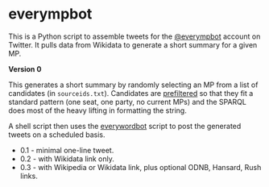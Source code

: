 # everympbot

This is a Python script to assemble tweets for the [@everympbot](https://twitter.com/everympbot) account on Twitter. It pulls data from Wikidata to generate a short summary for a given MP.

**Version 0**

This generates a short summary by randomly selecting an MP from a list of candidates (in `sourceids.txt`). Candidates are [prefiltered](https://query.wikidata.org/#%23%20query%20to%20find%20ONLY%20simple%20cases%20where%20the%20MP%20did%20not%20change%20seat%20or%20party%3B%20seatLabel%20is%20used%20to%20catch%20renames.%0A%23%20there%20are%20about%203900%20of%20them%20as%20of%2030%2F12%2F20%20after%20sitting%20MPs%20are%20removed%20%284000%20with%20sitting%20MPs%20left%20in%29%0A%0Aselect%20distinct%20%3Fmp%20%3FmpLabel%20%3Fterms%20%3Fterms_with_parties%20%3Fterms_with_seats%20%3Fparties%20%3Fseats%20where%0A%7B%0A%20%20filter%28%3Fterms%20%3D%20%3Fterms_with_parties%29%0A%20%20filter%28%3Fterms%20%3D%20%3Fterms_with_seats%29%0A%20%20filter%28%3Fseats%20%3D%201%29%0A%20%20filter%28%3Fparties%20%3D%201%29%0A%20%20%7B%20select%20distinct%20%3Fmp%20%3FmpLabel%20%3Fterms%20%3Fterms_with_parties%20%3Fterms_with_seats%0A%20%20%20%20%28count%28distinct%20%3Fparty%29%20as%20%3Fparties%29%20%0A%20%20%20%20%28count%28distinct%20%3Fseatname%29%20as%20%3Fseats%29%20%0A%20%20%20%20%20%20WHERE%20%7B%0A%20%20%20%20%20%20%20%20%3Fmp%20wdt%3AP31%20wd%3AQ5%20.%20%3Fmp%20p%3AP39%20%3Fps%20.%20%3Fps%20ps%3AP39%20%3Fposition%20.%20%3Fposition%20wdt%3AP279%20wd%3AQ16707842.%0A%20%20%20%20%20%20%20%20optional%20%7B%20%3Fps%20pq%3AP4100%20%3Fparty%20%7D%20optional%20%7B%20%3Fps%20pq%3AP768%20%3Fseat%20.%20%3Fseat%20rdfs%3Alabel%20%3Fseatname%20.%20filter%28lang%28%3Fseatname%29%20%3D%20%22en%22%29%20%7D%0A%20%20%20%20%20%20%20%20%7B%20select%20%3Fmp%20%28count%28distinct%20%3Fps%29%20as%20%3Fterms%29%20where%0A%20%20%20%20%20%20%20%20%20%20%20%20%20%7B%20%3Fmp%20p%3AP39%20%3Fps%20.%20%3Fps%20ps%3AP39%20%3Fposition%20.%20%3Fposition%20wdt%3AP279%20wd%3AQ16707842.%20%7D%20group%20by%20%3Fmp%20%7D%0A%20%20%20%20%20%20%20%20optional%20%7B%20select%20%3Fmp%20%28count%28distinct%20%3Fps%29%20as%20%3Fterms_with_parties%29%20where%0A%20%20%20%20%20%20%20%20%20%20%20%20%20%7B%20%3Fmp%20p%3AP39%20%3Fps%20.%20%3Fps%20ps%3AP39%20%3Fposition%20.%20%3Fposition%20wdt%3AP279%20wd%3AQ16707842.%20%3Fps%20pq%3AP4100%20%3Fparty%20%7D%20group%20by%20%3Fmp%20%7D%0A%20%20%20%20%20%20%20%20optional%20%7B%20select%20%3Fmp%20%28count%28distinct%20%3Fps%29%20as%20%3Fterms_with_seats%29%20where%0A%20%20%20%20%20%20%20%20%20%20%20%20%20%7B%20%3Fmp%20p%3AP39%20%3Fps%20.%20%3Fps%20ps%3AP39%20%3Fposition%20.%20%3Fposition%20wdt%3AP279%20wd%3AQ16707842.%20%3Fps%20pq%3AP768%20%3Fseat%20%7D%20group%20by%20%3Fmp%20%7D%0A%20%20%20%20%20%20%20%20filter%20not%20exists%20%7B%20%3Fps%20ps%3AP39%20wd%3AQ77685926%20%7D%20%23%20no%20current%20MPs%0A%20%20%20%20SERVICE%20wikibase%3Alabel%20%7B%20bd%3AserviceParam%20wikibase%3Alanguage%20%22%5BAUTO_LANGUAGE%5D%2Cen%22.%20%7D%0A%20%20%7D%20group%20by%20%3Fmp%20%3FmpLabel%20%3Fterms%20%3Fterms_with_parties%20%3Fterms_with_seats%20%7D%0A%7D) so that they fit a standard pattern (one seat, one party, no current MPs) and the SPARQL does most of the heavy lifting in formatting the string. 

A shell script then uses the [everywordbot](https://github.com/aparrish/everywordbot) script to post the generated tweets on a scheduled basis.

* 0.1 - minimal one-line tweet.
* 0.2 - with Wikidata link only.
* 0.3 - with Wikipedia or Wikidata link, plus optional ODNB, Hansard, Rush links.
